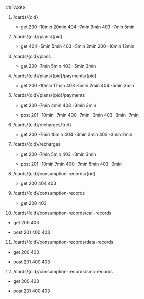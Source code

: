 ##TASKS

1. /cards/{cid} 
   - get 
     200 -10min 20min
     404 -7min 9min
     403 -7min 5min
                    
2. /cards/{cid}/plans/{pid} 
   - get 
     404 -5min 5min
     403 -5min 2min
     200 -10min 12min
                                
3. /cards/{cid}/plans 
   - get
     200 -7min 5min
     403 -5min 3min

4. /cards/{cid}/plans/{pid}/payments/{pid}
   - get 
     200 -10min 17min
     403 -5min 2min
     404 -5min 3min

5. /cards/{cid}/plans/{pid}/payments 
   - get
     200 -7min 4min
     403 -3min 3min
     
   - post 
     201 -10min -7min
     400 -7min -3min
     403 -3min -7min

6. /cards/{cid}/recharges/{rid}
   - get 
     200 -7min 10min
     404 -3min 3min
     403 -3min 2min

7. /cards/{cid}/recharges
   - get
     200 -7min 5min
     403 -3min 3min
     
   - post 
     201 -10min 7min
     400 -7min 5min
     403 -3min

8. /cards/{cid}/consumption-records/{rid}
   - get 
     200
     404
     403

9. /cards/{cid}/consumption-records
   - get
     200
     403

10. /cards/{cid}/consumption-records/call-records
   - get
     200
     403
     
   - post 
     201
     400
     403

11. /cards/{cid}/consumption-records/data-records
   - get
     200
     403
     
   - post 
     201
     400
     403

12. /cards/{cid}/consumption-records/sms-records
   - get
     200
     403
     
   - post 
     201
     400
     403
                                